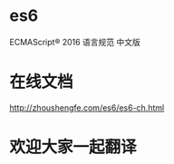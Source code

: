 # es6

ECMAScript® 2016 语言规范 中文版
 
# 在线文档 
 
http://zhoushengfe.com/es6/es6-ch.html  

 
# 欢迎大家一起翻译   
 
